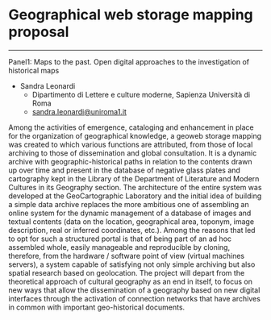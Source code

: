 # Geographical web storage mapping proposal
---
Panel1: Maps to the past. Open digital approaches to the investigation of historical maps

- Sandra Leonardi
  - Dipartimento di Lettere e culture moderne, Sapienza Università di Roma
  - sandra.leonardi@uniroma1.it


Among the activities of emergence, cataloging and enhancement in place for the
organization of geographical knowledge, a geoweb storage mapping was created to which
various functions are attributed, from those of local archiving to those of dissemination and
global consultation. It is a dynamic archive with geographic-historical paths in relation to the
contents drawn up over time and present in the database of negative glass plates and
cartography kept in the Library of the Department of Literature and Modern Cultures in its
Geography section. The architecture of the entire system was developed at the
GeoCartographic Laboratory and the initial idea of building a simple data archive replaces
the more ambitious one of assembling an online system for the dynamic management of a
database of images and textual contents (data on the location, geographical area, toponym,
image description, real or inferred coordinates, etc.). Among the reasons that led to opt for
such a structured portal is that of being part of an ad hoc assembled whole, easily
manageable and reproducible by cloning, therefore, from the hardware / software point of
view (virtual machines servers), a system capable of satisfying not only simple archiving but
also spatial research based on geolocation. The project will depart from the theoretical
approach of cultural geography as an end in itself, to focus on new ways that allow the
dissemination of a geography based on new digital interfaces through the activation of
connection networks that have archives in common with important geo-historical documents.